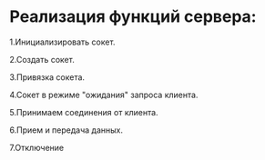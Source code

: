 # Реализация функций сервера:

 1.Инициализировать сокет.
 
 2.Создать сокет.
 
 3.Привязка сокета.
 
 4.Сокет в режиме "ожидания" запроса клиента.
 
 5.Принимаем соединения от клиента.
 
 6.Прием и передача данных.
 
 7.Отключение
